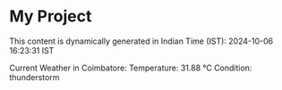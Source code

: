 # My Project

This content is dynamically generated in Indian Time (IST): 2024-10-06 16:23:31 IST


Current Weather in Coimbatore:
Temperature: 31.88 °C
Condition: thunderstorm
